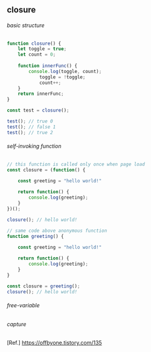 ## closure
###### basic structure
```js
function closure() {
	let toggle = true;
	let count = 0;
	
	function innerFunc() {
		console.log(toggle, count);
    		toggle = !toggle;
    		count++;
	}
	return innerFunc;
}

const test = closure();

test(); // true 0
test(); // false 1
test(); // true 2 
```
###### self-invoking function
```js
// this function is called only once when page load
const closure = (function() {

    const greeting = "hello world!"
    
    return function() {
        console.log(greeting);
    }
})();

closure(); // hello world!
```
```js
// same code above anonymous function
function greeting() {

    const greeting = "hello world!"
    
    return function() {
        console.log(greeting);
    }
}

const closure = greeting();
closure(); // hello world!
```
###### free-variable
  
###### capture
  
  
  
[Ref.] https://offbyone.tistory.com/135
